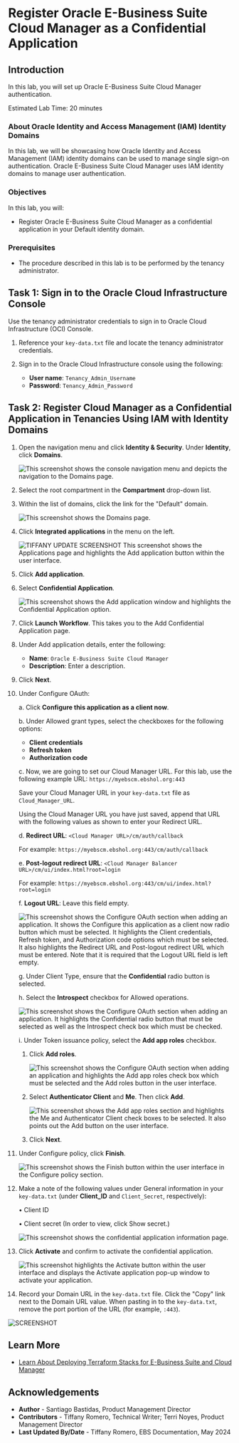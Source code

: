 # Register Oracle E-Business Suite Cloud Manager as a Confidential Application

## Introduction

In this lab, you will set up Oracle E-Business Suite Cloud Manager authentication.

Estimated Lab Time: 20 minutes

### About Oracle Identity and Access Management (IAM) Identity Domains
In this lab, we will be showcasing how Oracle Identity and Access Management (IAM) identity domains can be used to manage single sign-on authentication. Oracle E-Business Suite Cloud Manager uses IAM identity domains to manage user authentication.

### Objectives

In this lab, you will:
* Register Oracle E-Business Suite Cloud Manager as a confidential application in your Default identity domain.

### Prerequisites

* The procedure described in this lab is to be performed by the tenancy administrator.

## Task 1: Sign in to the Oracle Cloud Infrastructure Console

Use the tenancy administrator credentials to sign in to Oracle Cloud Infrastructure (OCI) Console.

1. Reference your ``key-data.txt`` file and locate the tenancy administrator credentials.

2. Sign in to the Oracle Cloud Infrastructure console using the following:

    * **User name**: `Tenancy_Admin_Username`
    * **Password**: `Tenancy_Admin_Password`

## Task 2: Register Cloud Manager as a Confidential Application in Tenancies Using IAM with Identity Domains

1. Open the navigation menu and click **Identity & Security**. Under **Identity**, click **Domains**.

    ![This screenshot shows the console navigation menu and depicts the navigation to the Domains page.](./images/domains-navigation.png " ")

2. Select the root compartment in the **Compartment** drop-down list.

3. Within the list of domains, click the link for the "Default" domain.

    ![This screenshot shows the Domains page.](./images/domains-listing.png " ")

4. Click **Integrated applications** in the menu on the left. 

    ![TIFFANY UPDATE SCREENSHOT This screenshot shows the Applications page and highlights the Add application button within the user interface.](./images/applications-menu.png " ")

5. Click **Add application**.

6. Select **Confidential Application**. 

    ![This screenshot shows the Add application window and highlights the Confidential Application option.](./images/confidential-application.png " ")

7. Click **Launch Workflow**. This takes you to the Add Confidential Application page.

8. Under Add application details, enter the following:
    - **Name**: ``Oracle E-Business Suite Cloud Manager``
    - **Description**: Enter a description.

9. Click **Next**.

10. Under Configure OAuth:

    a. Click **Configure this application as a client now**.
    
    b. Under Allowed grant types, select the checkboxes for the following options:
    - **Client credentials**
    - **Refresh token**
    - **Authorization code**

    c. Now, we are going to set our Cloud Manager URL. For this lab, use the following example URL: ``https://myebscm.ebshol.org:443``

    Save your Cloud Manager URL in your ``key-data.txt`` file as ``Cloud_Manager_URL``.

    Using the Cloud Manager URL you have just saved, append that URL with the following values as shown to enter your Redirect URL.

    d. **Redirect URL**: ``<Cloud Manager URL>/cm/auth/callback``
    
    For example: ``https://myebscm.ebshol.org:443/cm/auth/callback``

    e. **Post-logout redirect URL**: ``<Cloud Manager Balancer URL>/cm/ui/index.html?root=login``
    
    For example: ``https://myebscm.ebshol.org:443/cm/ui/index.html?root=login``

    f. **Logout URL**: Leave this field empty.

    ![This screenshot shows the Configure OAuth section when adding an application. It shows the Configure this application as a client now radio button which must be selected. It highlights the Client credentials, Refresh token, and Authorization code options which must be selected. It also highlights the Redirect URL and Post-logout redirect URL which must be entered. Note that it is required that the Logout URL field is left empty.](./images/client-configuration-1.png " ")

    g. Under Client Type, ensure that the **Confidential** radio button is selected.

    h. Select the **Introspect** checkbox for Allowed operations.

      ![This screenshot shows the Configure OAuth section when adding an application. It highlights the Confidential radio button that must be selected as well as the Introspect check box which must be checked.](./images/client-configuration-2.png " ")

    i. Under Token issuance policy, select the **Add app roles** checkbox.

     1. Click **Add roles**.
     
        ![This screenshot shows the Configure OAuth section when adding an application and highlights the Add app roles check box which must be selected and the Add roles button in the user interface.](./images/client-configuration-3.png " ")
     
     2. Select **Authenticator Client** and **Me**. Then click **Add**.
     
        ![This screenshot shows the Add app roles section and highlights the Me and Authenticator Client check boxes to be selected. It also points out the Add button on the user interface.](./images/add-app-roles.png " ")
    
    3. Click **Next**.
    
11. Under Configure policy, click **Finish**.

    ![This screenshot shows the Finish button within the user interface in the Configure policy section.](./images/configure-policy.png " ")

12. Make a note of the following values under General information in your `key-data.txt` (under **Client_ID** and `Client_Secret`, respectively):

    • Client ID

    • Client secret (In order to view, click Show secret.)

    ![This screenshot shows the confidential application information page.](./images/client-id-and-secret.png " ")

13. Click **Activate** and confirm to activate the confidential application.

    ![This screenshot highlights the Activate button within the user interface and displays the Activate application pop-up window to activate your application.](./images/activate-application.png " ")

14. Record your Domain URL in the `key-data.txt` file. Click the "Copy" link next to the Domain URL value. When pasting in to the `key-data.txt`, remove the port portion of the URL (for example, `:443`).

![SCREENSHOT](images/domainurl.png)

## Learn More

* [Learn About Deploying Terraform Stacks for E-Business Suite and Cloud Manager](https://docs.oracle.com/en/solutions/deploy-landing-zone-e-business-suite-cm/learn-deploying-terraform-stacks-e-business-suite-and-cloud-manager1.html#GUID-CAA809AC-2A7F-40F9-96E9-493C2F388494)

## Acknowledgements
* **Author** - Santiago Bastidas, Product Management Director
* **Contributors** -  Tiffany Romero, Technical Writer; Terri Noyes, Product Management Director
* **Last Updated By/Date** - Tiffany Romero, EBS Documentation, May 2024
